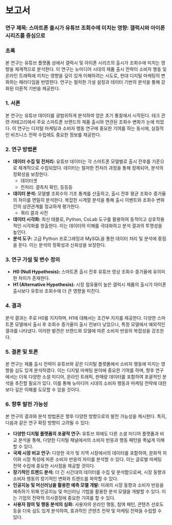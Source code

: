 # 보고서

### **연구 제목: 스마트폰 출시가 유튜브 조회수에 미치는 영향: 갤럭시와 아이폰 시리즈를 중심으로**

### **초록**

본 연구는 유튜브 플랫폼 상에서 갤럭시 및 아이폰 시리즈의 출시가 조회수에 미치는 영향을 체계적으로 분석한다. 이 연구는 뉴미디어 시대의 제품 출시 전략이 소비자 행동 및 온라인 트래픽에 끼치는 영향을 깊이 있게 이해하려는 시도로, 현대 디지털 마케팅의 변화하는 패러다임을 반영한다. 연구는 철저한 가설 설정과 데이터 기반의 분석을 통해 강화된 이론적 기반을 제공한다.

### **1. 서론**

본 연구는 유튜브 데이터를 광범위하게 분석하여 얻은 초기 통찰에서 시작된다. 테크 관련 카테고리에서 주요 스마트폰 브랜드의 제품 출시와 연관된 조회수 변화가 눈에 띄었다. 이 연구는 디지털 마케팅과 소비자 행동 연구에 중요한 기여를 하는 동시에, 실질적인 비즈니스 전략 수립에도 중요한 정보를 제공한다.

### **2. 연구 방법론**

- **데이터 수집 및 전처리:** 유튜브 데이터는 각 스마트폰 모델별로 출시 전후를 기준으로 체계적으로 수집되었다. 데이터는 철저한 전처리 과정을 통해 정제되어, 분석의 정확성을 보장한다.
    - 데이터셋
    - 전처리: 결측치 확인, 등등등
- **데이터 분석:** 모델별 조회수의 기초 통계를 산출하고, 출시 전후 평균 조회수 증가율의 차이를 면밀히 분석한다. 복잡한 시계열 분석을 통해 출시 이벤트와 조회수 변화 간의 상관관계를 정교하게 평가한다.
    - 쿼리 결과 사진
- **데이터 시각화:** 최신 태블로, Python, CoLab 도구를 활용하여 동적이고 상호작용적인 시각화를 창출한다. 이는 데이터의 이해를 극대화하고 분석 결과의 투명성을 높인다.
- **분석 도구:** 고급 Python 프로그래밍과 MySQL을 통한 데이터 처리 및 분석에 중점을 둔다. 이는 분석의 정확성과 신뢰성을 보장한다.

### **3. 연구 가설 및 변수 정의**

- **H0 (Null Hypothesis):** 스마트폰 출시 전후 유튜브 영상 조회수 증가율에 유의미한 차이가 존재한다.
- **H1 (Alternative Hypothesis):** 시장 점유율이 높은 갤럭시 제품의 출시가 아이폰 출시보다 유튜브 조회수에 더 큰 영향을 미친다.

### **4. 결과**

분석 결과는 주로 H0를 지지하며, H1에 대해서는 조건부 지지를 제공한다. 다양한 스마트폰 모델에서 출시 후 조회수 증가율이 출시 전보다 낮았으나, 특정 모델에서 예외적인 결과를 나타냈다. 이러한 발견은 브랜드와 모델에 따른 소비자 반응의 복잡성을 강조한다.

### **5. 결론 및 토론**

본 연구는 제품 출시 전략이 유튜브와 같은 디지털 플랫폼에서 소비자 행동에 미치는 영향을 심도 있게 분석하였다. 이는 디지털 마케팅 분야에 중요한 기여를 하며, 향후 연구에서는 더욱 다양한 소셜 미디어, 온라인 트래픽, 판매량 데이터를 포함하여 포괄적인 분석을 추진할 필요가 있다. 이를 통해 뉴미디어 시대의 소비자 행동과 마케팅 전략에 대한 보다 깊은 이해를 도모할 수 있을 것이다.

### **6. 향후 발전 가능성**

본 연구의 결과와 분석 방법론은 향후 다양한 방향으로의 발전 가능성을 제시한다. 특히, 다음과 같은 연구 확장 방향이 고려될 수 있다:

- **다양한 디지털 플랫폼의 포괄적 연구:** 유튜브 외에도 다른 소셜 미디어 플랫폼과 비교 분석을 통해, 다양한 디지털 채널에서의 소비자 반응과 행동 패턴을 폭넓게 이해할 수 있다.
- **국제 시장 비교 연구:** 다양한 국가 및 지역 시장에서의 데이터를 포함하여, 문화적 차이와 시장 특성에 따른 소비자 반응의 차이를 분석할 수 있다. 이는 글로벌 마케팅 전략 수립에 중요한 시사점을 제공할 것이다.
- **장기적인 트렌드 분석:** 더 긴 시간대의 데이터를 수집 및 분석함으로써, 시장 동향과 소비자 행동의 장기적인 변화와 트렌드를 파악할 수 있다.
- **인공지능 및 머신러닝을 활용한 예측 모델 개발:** 미래의 시장 동향과 소비자 반응을 예측하기 위해 인공지능 및 머신러닝 기법을 활용한 분석 모델을 개발할 수 있다. 이는 기업의 전략적 의사결정에 중요한 기여를 할 수 있다.
- **사용자 참여 및 행동 분석의 심화:** 사용자의 온라인 행동, 참여 패턴, 콘텐츠 선호도 등을 더욱 심도 있게 분석하여, 효과적인 콘텐츠 전략 및 마케팅 전략을 수립할 수 있다.
